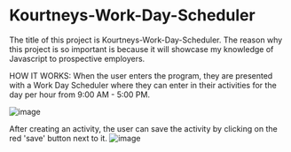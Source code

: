 # Kourtneys-Work-Day-Scheduler
The title of this project is Kourtneys-Work-Day-Scheduler. The reason why this project is so important is because it will showcase my knowledge of Javascript to prospective employers.

HOW IT WORKS: When the user enters the program, they are presented with a Work Day Scheduler where they can enter in their activities for the day per hour from 9:00 AM - 5:00 PM.

![image](https://user-images.githubusercontent.com/95041311/151708715-bd51a638-ccb8-49cd-ab44-9e17aaa0610f.png)

After creating an activity, the user can save the activity by clicking on the red 'save' button next to it.
![image](https://user-images.githubusercontent.com/95041311/151708976-55e8256c-241a-481e-8539-cd807c606efa.png)


